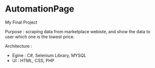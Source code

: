 # AutomationPage

My Final Project

Purpose :
scraping data from marketplace webiste, and show the data to user which one is the lowest price.

Architecture :
- Egine : C#, Selenium Library, MYSQL
- UI : HTML, CSS, PHP

